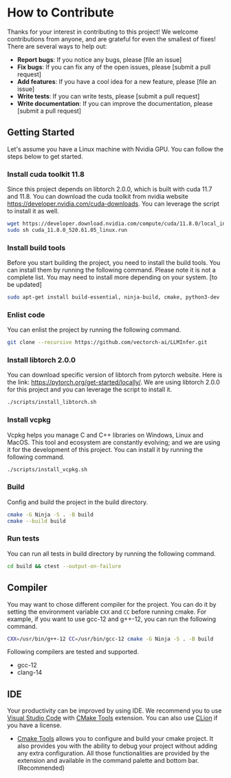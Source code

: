 # How to Contribute

Thanks for your interest in contributing to this project! We welcome contributions from anyone, and are grateful for even the smallest of fixes! There are several ways to help out:

* **Report bugs**: If you notice any bugs, please [file an issue]
* **Fix bugs**: If you can fix any of the open issues, please [submit a pull request]
* **Add features**: If you have a cool idea for a new feature, please [file an issue]
* **Write tests**: If you can write tests, please [submit a pull request]
* **Write documentation**: If you can improve the documentation, please [submit a pull request]

## Getting Started

Let's assume you have a Linux machine with Nvidia GPU. You can follow the steps below to get started.

### Install cuda toolkit 11.8

Since this project depends on libtorch 2.0.0, which is built with cuda 11.7 and 11.8. You can download the cuda toolkit from nvidia website <https://developer.nvidia.com/cuda-downloads>. You can leverage the script to install it as well.

``` bash
wget https://developer.download.nvidia.com/compute/cuda/11.8.0/local_installers/cuda_11.8.0_520.61.05_linux.run
sudo sh cuda_11.8.0_520.61.05_linux.run
```

### Install build tools

Before you start building the project, you need to install the build tools. You can install them by running the following command. Please note it is not a complete list. You may need to install more depending on your system.
[to be updated]

``` bash
sudo apt-get install build-essential, ninja-build, cmake, python3-dev
```

### Enlist code

You can enlist the project by running the following command.

``` bash
git clone --recursive https://github.com/vectorch-ai/LLMInfer.git
```

### Install libtorch 2.0.0

You can download specific version of libtorch from pytorch website. Here is the link: <https://pytorch.org/get-started/locally/>. We are using libtorch 2.0.0 for this project and you can leverage the script to install it.

``` bash
./scripts/install_libtorch.sh
```

### Install vcpkg

Vcpkg helps you manage C and C++ libraries on Windows, Linux and MacOS. This tool and ecosystem are constantly evolving; and we are using it for the development of this project. You can install it by running the following command.

``` bash
./scripts/install_vcpkg.sh
```

### Build

Config and build the project in the build directory.

``` bash
cmake -G Ninja -S . -B build
cmake --build build
```

### Run tests

You can run all tests in build directory by running the following command.

``` bash
cd build && ctest --output-on-failure
``````

## Compiler

You may want to chose different compiler for the project. You can do it by setting the environment variable `CXX` and `CC` before running cmake. For example, if you want to use gcc-12 and g++-12, you can run the following command.

``` bash
CXX=/usr/bin/g++-12 CC=/usr/bin/gcc-12 cmake -G Ninja -S . -B build
```

Following compilers are tested and supported.

* gcc-12
* clang-14

## IDE

Your productivity can be improved by using IDE. We recommend you to use [Visual Studio Code](https://code.visualstudio.com/) with [CMake Tools](https://marketplace.visualstudio.com/items?itemName=ms-vscode.cmake-tools) extension. You can also use [CLion](https://www.jetbrains.com/clion/) if you have a license.

* [Cmake Tools](https://marketplace.visualstudio.com/items?itemName=ms-vscode.cmake-tools) allows you to configure and build your cmake project. It also provides you with the ability to debug your project without adding any extra configuration. All those functionalities are provided by the extension and available in the command palette and bottom bar. (Recommended)
